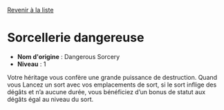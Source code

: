 [Revenir à la liste](list.md)

# Sorcellerie dangereuse

 * **Nom d'origine** : Dangerous Sorcery
 * **Niveau** : 1


<p>Votre héritage vous confère une grande puissance de destruction. Quand vous Lancez un sort avec vos emplacements de sort, si le sort inflige des dégâts et n’a aucune durée, vous bénéficiez d’un bonus de statut aux dégâts égal au niveau du sort.</p>